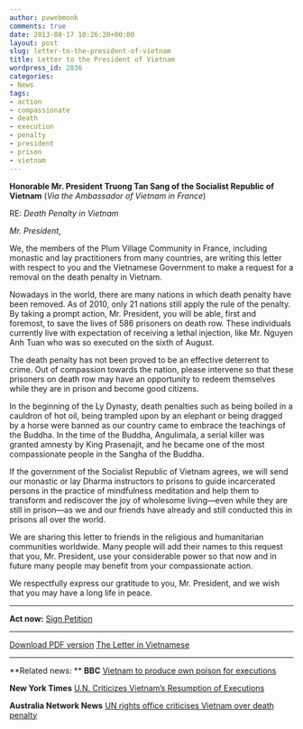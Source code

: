 ```yaml
---
author: pvwebmonk
comments: true
date: 2013-08-17 10:26:20+00:00
layout: post
slug: letter-to-the-president-of-vietnam
title: Letter to the President of Vietnam
wordpress_id: 2836
categories:
- News
tags:
- action
- compassionate
- death
- execution
- penalty
- president
- prison
- vietnam
---
```


**Honorable Mr. President Truong Tan Sang of the Socialist Republic of Vietnam**
(_Via the Ambassador of Vietnam in France_)

RE: _Death Penalty in Vietnam_

_Mr. President_,

We, the members of the Plum Village Community in France, including monastic and lay practitioners from many countries, are writing this letter with respect to you and the Vietnamese Government to make a request for a removal on the death penalty in Vietnam.

Nowadays in the world, there are many nations in which death penalty have been removed. As of 2010, only 21 nations still apply the rule of the penalty. By taking a prompt action, Mr. President, you will be able, first and foremost, to save the lives of 586 prisoners on death row. These individuals currently live with expectation of receiving a lethal injection, like Mr. Nguyen Anh Tuan who was so executed on the sixth of August.

The death penalty has not been proved to be an effective deterrent to crime. Out of compassion towards the nation, please intervene so that these prisoners on death row may have an opportunity to redeem themselves while they are in prison and become good citizens.

In the beginning of the Ly Dynasty, death penalties such as being boiled in a cauldron of hot oil, being trampled upon by an elephant or being dragged by a horse were banned as our country came to embrace the teachings of the Buddha. In the time of the Buddha, Angulimala, a serial killer was granted amnesty by King Prasenajit, and he became one of the most compassionate people in the Sangha of the Buddha.

If the government of the Socialist Republic of Vietnam agrees, we will send our monastic or lay Dharma instructors to prisons to guide incarcerated persons in the practice of mindfulness meditation and help them to transform and rediscover the joy of wholesome living—even while they are still in prison—as we and our friends have already and still conducted this in prisons all over the world.

We are sharing this letter to friends in the religious and humanitarian communities worldwide. Many people will add their names to this request that you, Mr. President, use your considerable power so that now and in future many people may benefit from your compassionate action.

We respectfully express our gratitude to you, Mr. President, and we wish that you may have a long life in peace.





* * *


**Act now:** [Sign Petition](http://www.thepetitionsite.com/435/099/051/banning-the-death-penalty-in-vietnam/)


* * *



[Download PDF version](http://plumvillage.org/wp-content/uploads/2013/08/death-penalty-in-Vietnam.pdf)
[The Letter in Vietnamese](http://langmai.org/cong-tam-quan/Thich-Nhat-Hanh/bai-bo-an-tu-hinh-tai-viet-nam)



* * *



**Related news:
**
**BBC**
[Vietnam to produce own poison for executions](http://www.bbc.co.uk/news/world-asia-21163508)

**New York Times**
[U.N. Criticizes Vietnam’s Resumption of Executions](http://www.nytimes.com/2013/08/10/world/asia/un-criticizes-vietnams-resumption-of-executions.html?_r=1&)

**Australia Network News**
[UN rights office criticises Vietnam over death penalty](http://www.abc.net.au/news/2013-08-09/an-un-rights-office-criticises-vietnam-over-death-penalty/4877740)



